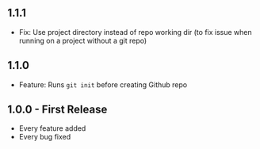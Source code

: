 ## 1.1.1
* Fix: Use project directory instead of repo working dir (to fix issue when running on a project without a git repo)

## 1.1.0
* Feature: Runs `git init` before creating Github repo

## 1.0.0 - First Release
* Every feature added
* Every bug fixed
